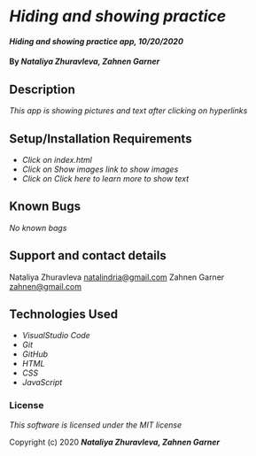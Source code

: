 # _Hiding and showing practice_

#### _Hiding and showing practice app, 10/20/2020_

#### By _**Nataliya Zhuravleva, Zahnen Garner**_

## Description

_This app is showing pictures and text after clicking on hyperlinks_

## Setup/Installation Requirements

* _Click on index.html_
* _Click on Show images link to show images_
* _Click on Click here to learn more to show text_


## Known Bugs

_No known bags_

## Support and contact details

Nataliya Zhuravleva [natalindria@gmail.com](mailto:natalindria@gmail.com)
Zahnen Garner [zahnen@gmail.com](zahnen@gmail.com)

## Technologies Used

* _VisualStudio Code_
* _Git_
* _GitHub_
* _HTML_
* _CSS_
* _JavaScript_

### License

*This software is licensed under the MIT license*

Copyright (c) 2020 **_Nataliya Zhuravleva, Zahnen Garner_**
